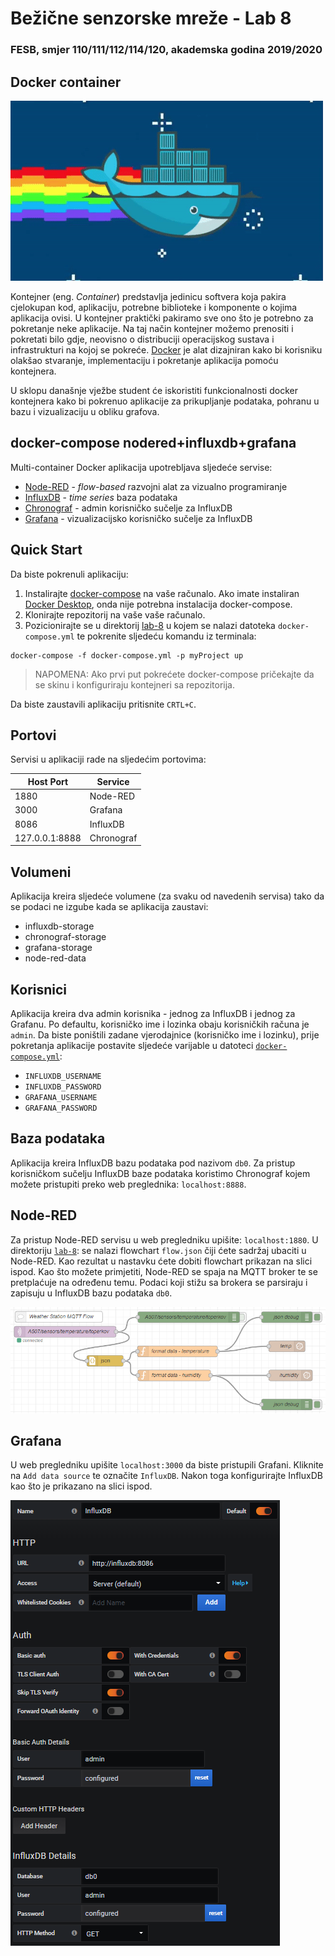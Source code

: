 # Bežične senzorske mreže - Lab 8

### FESB, smjer 110/111/112/114/120, akademska godina 2019/2020

## Docker container

![docker](labs/lab-8/figs/docker.gif)

Kontejner (eng. *Container*) predstavlja jedinicu softvera koja pakira cjelokupan kod, aplikaciju, potrebne biblioteke i komponente o kojima aplikacija ovisi. U kontejner praktički pakiramo sve ono što je potrebno za pokretanje neke aplikacije. Na taj način kontejner možemo prenositi i pokretati bilo gdje, neovisno o distribuciji operacijskog sustava i infrastrukturi na kojoj se pokreće. [Docker](https://www.docker.com/) je alat dizajniran kako bi korisniku olakšao stvaranje, implementaciju i pokretanje aplikacija pomoću kontejnera.

U sklopu današnje vježbe student će iskoristiti funkcionalnosti docker kontejnera kako bi pokrenuo aplikacije za prikupljanje podataka, pohranu u bazu i vizualizaciju u obliku grafova.

## docker-compose nodered+influxdb+grafana

Multi-container Docker aplikacija upotrebljava sljedeće servise:

* [Node-RED](https://nodered.org/) - *flow-based* razvojni alat za vizualno programiranje
* [InfluxDB](https://github.com/influxdata/influxdb) - *time series* baza podataka
* [Chronograf](https://github.com/influxdata/chronograf) - admin korisničko sučelje za InfluxDB
* [Grafana](https://github.com/grafana/grafana) - vizualizacijsko korisničko sučelje za InfluxDB

## Quick Start

Da biste pokrenuli aplikaciju:

1. Instalirajte [docker-compose](https://docs.docker.com/compose/install/) na vaše računalo. Ako imate instaliran 
[Docker Desktop](https://www.docker.com/products/docker-desktop), onda nije potrebna instalacija docker-compose.
2. Klonirajte repozitorij na vaše vaše računalo.
3. Pozicionirajte se u direktorij [lab-8](/labs/lab-8) u kojem se nalazi datoteka `docker-compose.yml` te pokrenite sljedeću komandu iz terminala:
```
docker-compose -f docker-compose.yml -p myProject up
```

> NAPOMENA: Ako prvi put pokrećete docker-compose pričekajte da se skinu i konfiguriraju kontejneri sa repozitorija.

Da biste zaustavili aplikaciju pritisnite `CRTL+C`.

## Portovi

Servisi u aplikaciji rade na sljedećim portovima:

| Host Port | Service |
| - | - |
| 1880 | Node-RED |
| 3000 | Grafana |
| 8086 | InfluxDB |
| 127.0.0.1:8888 | Chronograf |

## Volumeni

Aplikacija kreira sljedeće volumene (za svaku od navedenih servisa) tako da se podaci ne izgube kada se aplikacija zaustavi:

* influxdb-storage
* chronograf-storage
* grafana-storage
* node-red-data


## Korisnici

Aplikacija kreira dva admin korisnika - jednog za InfluxDB i jednog za Grafanu. Po defaultu, korisničko ime i lozinka obaju korisničkih računa je `admin`. Da biste poništili zadane vjerodajnice (korisničko ime i lozinku), prije pokretanja aplikacije postavite sljedeće varijable u datoteci [`docker-compose.yml`](/labs/lab-8/docker-compose.yml):

* `INFLUXDB_USERNAME`
* `INFLUXDB_PASSWORD`
* `GRAFANA_USERNAME`
* `GRAFANA_PASSWORD`

## Baza podataka

Aplikacija kreira InfluxDB bazu podataka pod nazivom `db0`. Za pristup korisničkom sučelju InfluxDB baze podataka koristimo Chronograf kojem možete pristupiti preko web preglednika: `localhost:8888`.

## Node-RED

Za pristup Node-RED servisu u web pregledniku upišite: `localhost:1880`. U direktoriju [`lab-8`](/labs/lab-8): se nalazi flowchart `flow.json` čiji ćete sadržaj ubaciti u Node-RED. Kao rezultat u nastavku ćete dobiti flowchart prikazan na slici ispod. Kao što možete primjetiti, Node-RED se spaja na MQTT broker te se pretplaćuje na određenu temu. Podaci koji stižu sa brokera se parsiraju i zapisuju u InfluxDB bazu podataka `db0`.

![node-red](labs/lab-8/figs/node-red.png)


## Grafana

U web pregledniku upišite `localhost:3000` da biste pristupili Grafani. Kliknite na `Add data source` te označite `InfluxDB`. Nakon toga konfigurirajte InfluxDB kao što je prikazano na slici ispod.


![grafana](labs/lab-8/figs/grafana-influx.png)
